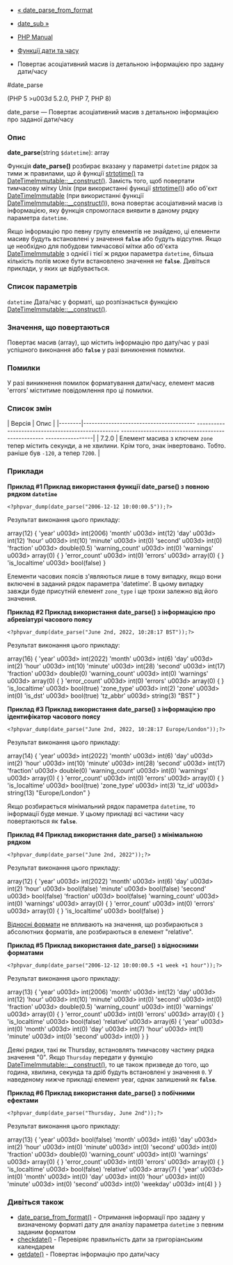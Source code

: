 - [« date_parse_from_format](function.date-parse-from-format.md)
- [date_sub »](function.date-sub.md)

- [PHP Manual](index.md)
- [Функції дати та часу](ref.datetime.md)
- Повертає асоціативний масив із детальною інформацією про задану
дати/часу

#date_parse

(PHP 5 \>u003d 5.2.0, PHP 7, PHP 8)

date_parse — Повертає асоціативний масив з детальною інформацією про
заданої дати/часу

### Опис

**date_parse**(string `$datetime`): array

Функція **date_parse()** розбирає вказану у параметрі `datetime`
рядок за тими ж правилами, що й функції
[strtotime()](function.strtotime.md) та
[DateTimeImmutable::\_\_construct()](datetimeimmutable.construct.md).
Замість того, щоб повертати тимчасову мітку Unix (при використанні
функції [strtotime()](function.strtotime.md)) або об'єкт
[DateTimeImmutable](class.datetimeimmutable.md) (при використанні
функції
[DateTimeImmutable::\_\_construct()](datetimeimmutable.construct.md)),
вона повертає асоціативний масив із інформацією, яку функція
спромоглася виявити в даному рядку параметра `datetime`.

Якщо інформацію про певну групу елементів не знайдено, ці
елементи масиву будуть встановлені у значення **`false`** або будуть
відсутня. Якщо це необхідно для побудови тимчасової мітки або
об'єкта [DateTimeImmutable](class.datetimeimmutable.md) з однієї і тієї
ж рядки параметра `datetime`, більша кількість полів може бути
встановлено значення не **`false`**. Дивіться приклади, у яких це
відбувається.

### Список параметрів

`datetime`
Дата/час у форматі, що розпізнається функцією
[DateTimeImmutable::\_\_construct()](datetimeimmutable.construct.md).

### Значення, що повертаються

Повертає масив (array), що містить інформацію про дату/час у разі
успішного виконання або **`false`** у разі виникнення помилки.

### Помилки

У разі виникнення помилок форматування дати/часу, елемент
масив 'errors' міститиме повідомлення про ці помилки.

### Список змін

| Версія | Опис |
|--------|---------------------------------------- -------------------------------------------------- -------------------------------------------------- -----------------|
| 7.2.0 | Елемент масива з ключем `zone` тепер містить секунди, а не хвилини. Крім того, знак інвертовано. Тобто. раніше був `-120`, а тепер `7200`. |

### Приклади

**Приклад #1 Приклад використання функції **date_parse()** з повною
рядком `datetime`**

` <?phpvar_dump(date_parse("2006-12-12 10:00:00.5"));?> `

Результат виконання цього прикладу:

array(12) {
'year' u003d> int(2006)
'month' u003d> int(12)
'day' u003d> int(12)
'hour' u003d> int(10)
'minute' u003d> int(0)
'second' u003d> int(0)
'fraction' u003d> double(0.5)
'warning_count' u003d> int(0)
'warnings' u003d> array(0) {
}
'error_count' u003d> int(0)
'errors' u003d> array(0) {
}
'is_localtime' u003d> bool(false)
}

Елементи часових поясів з'являються лише в тому випадку, якщо вони
включені в заданий рядок параметра 'datetime'. В цьому випадку завжди
буде присутній елемент `zone_type` і ще трохи залежно
від його значення.

**Приклад #2 Приклад використання **date_parse()** з інформацією про
абревіатурі часового поясу**

` <?phpvar_dump(date_parse("June 2nd, 2022, 10:28:17 BST"));?> `

Результат виконання цього прикладу:

array(16) {
'year' u003d> int(2022)
'month' u003d> int(6)
'day' u003d> int(2)
'hour' u003d> int(10)
'minute' u003d> int(28)
'second' u003d> int(17)
'fraction' u003d> double(0)
'warning_count' u003d> int(0)
'warnings' u003d> array(0) {
}
'error_count' u003d> int(0)
'errors' u003d> array(0) {
}
'is_localtime' u003d> bool(true)
'zone_type' u003d> int(2)
'zone' u003d> int(0)
'is_dst' u003d> bool(true)
'tz_abbr' u003d> string(3) "BST"
}

**Приклад #3 Приклад використання **date_parse()** з інформацією про
ідентифікатор часового поясу**

` <?phpvar_dump(date_parse("June 2nd, 2022, 10:28:17 Europe/London"));?> `

Результат виконання цього прикладу:

array(14) {
'year' u003d> int(2022)
'month' u003d> int(6)
'day' u003d> int(2)
'hour' u003d> int(10)
'minute' u003d> int(28)
'second' u003d> int(17)
'fraction' u003d> double(0)
'warning_count' u003d> int(0)
'warnings' u003d> array(0) {
}
'error_count' u003d> int(0)
'errors' u003d> array(0) {
}
'is_localtime' u003d> bool(true)
'zone_type' u003d> int(3)
'tz_id' u003d> string(13) "Europe/London"
}

Якщо розбирається мінімальний рядок параметра `datetime`, то
інформації буде менше. У цьому прикладі всі частини часу повертаються
як **`false`**.

**Приклад #4 Приклад використання **date_parse()** з мінімальною
рядком**

` <?phpvar_dump(date_parse("June 2nd, 2022"));?> `

Результат виконання цього прикладу:

array(12) {
'year' u003d> int(2022)
'month' u003d> int(6)
'day' u003d> int(2)
'hour' u003d> bool(false)
'minute' u003d> bool(false)
'second' u003d> bool(false)
'fraction' u003d> bool(false)
'warning_count' u003d> int(0)
'warnings' u003d> array(0) {
}
'error_count' u003d> int(0)
'errors' u003d> array(0) {
}
'is_localtime' u003d> bool(false)
}

[Відносні формати](datetime.formats.relative.md) не впливають на
значення, що розбираються з абсолютних форматів, але розбираються в елемент
"relative".

**Приклад #5 Приклад використання **date_parse()** з відносними
форматами**

` <?phpvar_dump(date_parse("2006-12-12 10:00:00.5 +1 week +1 hour"));?> `

Результат виконання цього прикладу:

array(13) {
'year' u003d> int(2006)
'month' u003d> int(12)
'day' u003d> int(12)
'hour' u003d> int(10)
'minute' u003d> int(0)
'second' u003d> int(0)
'fraction' u003d> double(0.5)
'warning_count' u003d> int(0)
'warnings' u003d> array(0) {
}
'error_count' u003d> int(0)
'errors' u003d> array(0) {
}
'is_localtime' u003d> bool(false)
'relative' u003d>
array(6) {
'year' u003d> int(0)
'month' u003d> int(0)
'day' u003d> int(7)
'hour' u003d> int(1)
'minute' u003d> int(0)
'second' u003d> int(0)
}
}

Деякі рядки, такі як Thursday, встановлять тимчасову частину рядка
значення "0". Якщо `Thursday` передати у функцію
[DateTimeImmutable::\_\_construct()](datetimeimmutable.construct.md),
то це також призведе до того, що година, хвилина, секунда та дріб будуть
встановлені у значення `0`. У наведеному нижче прикладі елемент year,
однак залишений як **`false`**.

**Приклад #6 Приклад використання **date_parse()** з побічними
ефектами**

` <?phpvar_dump(date_parse("Thursday, June 2nd"));?> `

Результат виконання цього прикладу:

array(13) {
'year' u003d> bool(false)
'month' u003d> int(6)
'day' u003d> int(2)
'hour' u003d> int(0)
'minute' u003d> int(0)
'second' u003d> int(0)
'fraction' u003d> double(0)
'warning_count' u003d> int(0)
'warnings' u003d> array(0) {
}
'error_count' u003d> int(0)
'errors' u003d> array(0) {
}
'is_localtime' u003d> bool(false)
'relative' u003d>
array(7) {
'year' u003d> int(0)
'month' u003d> int(0)
'day' u003d> int(0)
'hour' u003d> int(0)
'minute' u003d> int(0)
'second' u003d> int(0)
'weekday' u003d> int(4)
}
}

### Дивіться також

- [date_parse_from_format()](function.date-parse-from-format.md) -
Отримання інформації про задану у визначеному форматі дату для
аналізу параметра `datetime` з певним заданим форматом
- [checkdate()](function.checkdate.md) - Перевіряє правильність дати
за григоріанським календарем
- [getdate()](function.getdate.md) - Повертає інформацію про
дати/часу
